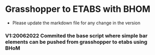 # Grasshopper to ETABS with BHOM
* Please update the markdown file for any change in the version 

### V1:20062022 Commited the base script where simple bar elements can be pushed from grasshopper to etabs using BHoM

